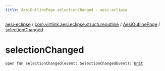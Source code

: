 ```yaml
---
title: AesiOutlinePage.selectionChanged - aesi-eclipse
---
```


[aesi-eclipse](../../index.html) / [com.virtlink.aesi.eclipse.structureoutline](../index.html) / [AesiOutlinePage](index.html) / [selectionChanged](.)

# selectionChanged

`open fun selectionChanged(event: SelectionChangedEvent): `[`Unit`](https://kotlinlang.org/api/latest/jvm/stdlib/kotlin/-unit/index.html)